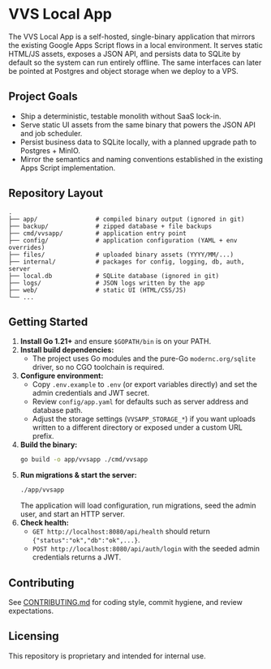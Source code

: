 # VVS Local App

The VVS Local App is a self-hosted, single-binary application that mirrors the existing Google Apps Script flows in a local environment. It serves static HTML/JS assets, exposes a JSON API, and persists data to SQLite by default so the system can run entirely offline. The same interfaces can later be pointed at Postgres and object storage when we deploy to a VPS.

## Project Goals

* Ship a deterministic, testable monolith without SaaS lock-in.
* Serve static UI assets from the same binary that powers the JSON API and job scheduler.
* Persist business data to SQLite locally, with a planned upgrade path to Postgres + MinIO.
* Mirror the semantics and naming conventions established in the existing Apps Script implementation.

## Repository Layout

```
.
├── app/                # compiled binary output (ignored in git)
├── backup/             # zipped database + file backups
├── cmd/vvsapp/         # application entry point
├── config/             # application configuration (YAML + env overrides)
├── files/              # uploaded binary assets (YYYY/MM/...)
├── internal/           # packages for config, logging, db, auth, server
├── local.db            # SQLite database (ignored in git)
├── logs/               # JSON logs written by the app
├── web/                # static UI (HTML/CSS/JS)
└── ...
```

## Getting Started

1. **Install Go 1.21+** and ensure `$GOPATH/bin` is on your PATH.
2. **Install build dependencies:**
   * The project uses Go modules and the pure-Go `modernc.org/sqlite` driver, so no CGO toolchain is required.
3. **Configure environment:**
   * Copy `.env.example` to `.env` (or export variables directly) and set the admin credentials and JWT secret.
   * Review `config/app.yaml` for defaults such as server address and database path.
   * Adjust the storage settings (`VVSAPP_STORAGE_*`) if you want uploads written to a different directory or exposed under a custom URL prefix.
4. **Build the binary:**
   ```bash
   go build -o app/vvsapp ./cmd/vvsapp
   ```
5. **Run migrations & start the server:**
   ```bash
   ./app/vvsapp
   ```
   The application will load configuration, run migrations, seed the admin user, and start an HTTP server.
6. **Check health:**
   * `GET http://localhost:8080/api/health` should return `{"status":"ok","db":"ok",...}`.
   * `POST http://localhost:8080/api/auth/login` with the seeded admin credentials returns a JWT.

## Contributing

See [CONTRIBUTING.md](CONTRIBUTING.md) for coding style, commit hygiene, and review expectations.

## Licensing

This repository is proprietary and intended for internal use.
